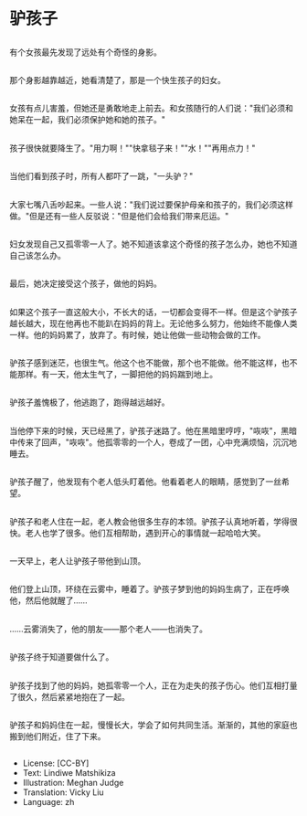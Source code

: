 # 驴孩子

##
有个女孩最先发现了远处有个奇怪的身影。

##
那个身影越靠越近，她看清楚了，那是一个快生孩子的妇女。

##
女孩有点儿害羞，但她还是勇敢地走上前去。和女孩随行的人们说："我们必须和她呆在一起，我们必须保护她和她的孩子。"

##
孩子很快就要降生了。"用力啊！""快拿毯子来！""水！""再用点力！"

##
当他们看到孩子时，所有人都吓了一跳，"一头驴？"

##
大家七嘴八舌吵起来。一些人说："我们说过要保护母亲和孩子的，我们必须这样做。"但是还有一些人反驳说："但是他们会给我们带来厄运。"

##
妇女发现自己又孤零零一人了。她不知道该拿这个奇怪的孩子怎么办，她也不知道自己该怎么办。

##
最后，她决定接受这个孩子，做他的妈妈。

##
如果这个孩子一直这般大小，不长大的话，一切都会变得不一样。但是这个驴孩子越长越大，现在他再也不能趴在妈妈的背上。无论他多么努力，他始终不能像人类一样。他的妈妈累了，放弃了。有时候，她让他做一些动物会做的工作。

##
驴孩子感到迷茫，也很生气。他这个也不能做，那个也不能做。他不能这样，也不能那样。有一天，他太生气了，一脚把他的妈妈踹到地上。

##
驴孩子羞愧极了，他逃跑了，跑得越远越好。

##
当他停下来的时候，天已经黑了，驴孩子迷路了。他在黑暗里哼哼，"咴咴"，黑暗中传来了回声，"咴咴"。他孤零零的一个人，卷成了一团，心中充满烦恼，沉沉地睡去。

##
驴孩子醒了，他发现有个老人低头盯着他。他看着老人的眼睛，感觉到了一丝希望。

##
驴孩子和老人住在一起，老人教会他很多生存的本领。驴孩子认真地听着，学得很快。老人也学了很多。他们互相帮助，遇到开心的事情就一起哈哈大笑。

##
一天早上，老人让驴孩子带他到山顶。

##
他们登上山顶，环绕在云雾中，睡着了。驴孩子梦到他的妈妈生病了，正在呼唤他，然后他就醒了……

##
……云雾消失了，他的朋友——那个老人——也消失了。

##
驴孩子终于知道要做什么了。

##
驴孩子找到了他的妈妈，她孤零零一个人，正在为走失的孩子伤心。他们互相打量了很久，然后紧紧地抱在了一起。

##
驴孩子和妈妈住在一起，慢慢长大，学会了如何共同生活。渐渐的，其他的家庭也搬到他们附近，住了下来。

##
* License: [CC-BY]
* Text: Lindiwe Matshikiza
* Illustration: Meghan Judge
* Translation: Vicky Liu
* Language: zh
